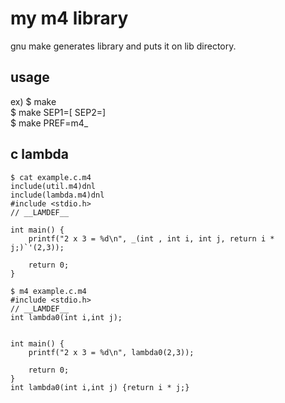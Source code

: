 # my m4 library
gnu make generates library and puts it on lib directory.

## usage
ex)
$ make  
$ make SEP1=\[ SEP2=]  
$ make PREF=m4_  

## c lambda
```
$ cat example.c.m4
include(util.m4)dnl
include(lambda.m4)dnl
#include <stdio.h>
// __LAMDEF__

int main() {
    printf("2 x 3 = %d\n", _(int , int i, int j, return i * j;)`'(2,3));

    return 0;
}

$ m4 example.c.m4
#include <stdio.h>
// __LAMDEF__
int lambda0(int i,int j);


int main() {
    printf("2 x 3 = %d\n", lambda0(2,3));

    return 0;
}
int lambda0(int i,int j) {return i * j;}
```
